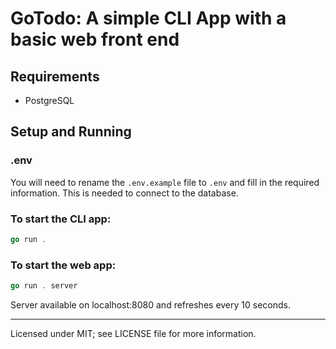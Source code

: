 # GoTodo: A simple CLI App with a basic web front end

## Requirements
- PostgreSQL

## Setup and Running

### .env
You will need to rename the ```.env.example``` file to ```.env``` and fill in the required information. This is needed to connect to the database.

### To start the CLI app:
```go
go run .
```

### To start the web app:
```go
go run . server
```

Server available on localhost:8080 and refreshes every 10 seconds.

---

Licensed under MIT; see LICENSE file for more information.


